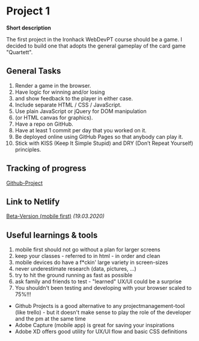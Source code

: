 # Project 1

**Short description**

The first project in the Ironhack WebDevPT course should be a game. I decided to build one that adopts the general gameplay of the card game "Quartett". 

## General Tasks

1. Render a game in the browser.
2. Have logic for winning and/or losing
3. and show feedback to the player in either case.
4. Include separate HTML / CSS / JavaScript.
5. Use plain JavaScript or jQuery for DOM manipulation
6. (or HTML canvas for graphics).
7. Have a repo on GitHub.
8. Have at least 1 commit per day that you worked on it.
9. Be deployed online using GitHub Pages so that anybody can play it.
10. Stick with KISS (Keep It Simple Stupid) and DRY (Don’t Repeat Yourself) principles.

## Tracking of progress
[Github-Project](https://github.com/pgmdf/project1-game/projects/1)


## Link to Netlify
[Beta-Version (mobile first)](https://pgmdf.netlify.com/) _(19.03.2020)_

## Useful learnings & tools
1. mobile first should not go without a plan for larger screens
2. keep your classes - referred to in html - in order and clean
3. mobile devices do have a f*ckin' large variety in screen-sizes
4. never underestimate research (data, pictures, …)
5. try to hit the ground running as fast as possible
6. ask family and friends to test - "learned" UX/UI could be a surprise 
7. You shouldn't been testing and developing with your browser scaled to 75%!!!

- Github Projects is a good alternative to any projectmanagement-tool (like trello) - but it doesn't make sense to play the role of the developer and the pm at the same time
- Adobe Capture (mobile app) is great for saving your inspirations
- Adobe XD offers good utility for UX/UI flow and basic CSS definitions